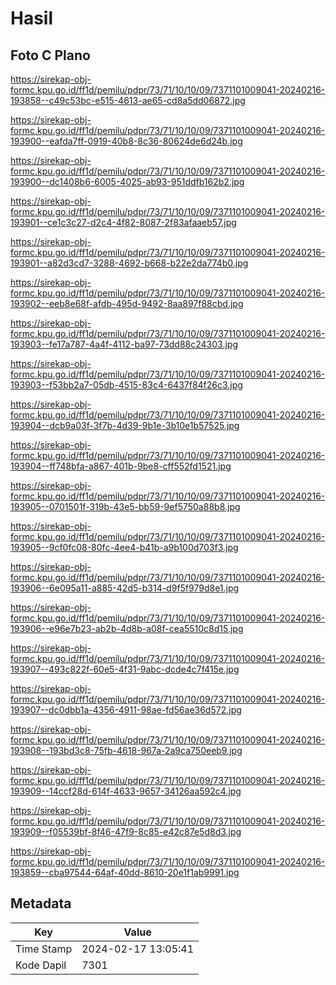 # Hasil

## Foto C Plano

https://sirekap-obj-formc.kpu.go.id/ff1d/pemilu/pdpr/73/71/10/10/09/7371101009041-20240216-193858--c49c53bc-e515-4613-ae65-cd8a5dd06872.jpg

https://sirekap-obj-formc.kpu.go.id/ff1d/pemilu/pdpr/73/71/10/10/09/7371101009041-20240216-193900--eafda7ff-0919-40b8-8c36-80624de6d24b.jpg

https://sirekap-obj-formc.kpu.go.id/ff1d/pemilu/pdpr/73/71/10/10/09/7371101009041-20240216-193900--dc1408b6-6005-4025-ab93-951ddfb162b2.jpg

https://sirekap-obj-formc.kpu.go.id/ff1d/pemilu/pdpr/73/71/10/10/09/7371101009041-20240216-193901--ce1c3c27-d2c4-4f82-8087-2f83afaaeb57.jpg

https://sirekap-obj-formc.kpu.go.id/ff1d/pemilu/pdpr/73/71/10/10/09/7371101009041-20240216-193901--a82d3cd7-3288-4692-b668-b22e2da774b0.jpg

https://sirekap-obj-formc.kpu.go.id/ff1d/pemilu/pdpr/73/71/10/10/09/7371101009041-20240216-193902--eeb8e68f-afdb-495d-9492-8aa897f88cbd.jpg

https://sirekap-obj-formc.kpu.go.id/ff1d/pemilu/pdpr/73/71/10/10/09/7371101009041-20240216-193903--fe17a787-4a4f-4112-ba97-73dd88c24303.jpg

https://sirekap-obj-formc.kpu.go.id/ff1d/pemilu/pdpr/73/71/10/10/09/7371101009041-20240216-193903--f53bb2a7-05db-4515-83c4-6437f84f26c3.jpg

https://sirekap-obj-formc.kpu.go.id/ff1d/pemilu/pdpr/73/71/10/10/09/7371101009041-20240216-193904--dcb9a03f-3f7b-4d39-9b1e-3b10e1b57525.jpg

https://sirekap-obj-formc.kpu.go.id/ff1d/pemilu/pdpr/73/71/10/10/09/7371101009041-20240216-193904--ff748bfa-a867-401b-9be8-cff552fd1521.jpg

https://sirekap-obj-formc.kpu.go.id/ff1d/pemilu/pdpr/73/71/10/10/09/7371101009041-20240216-193905--0701501f-319b-43e5-bb59-9ef5750a88b8.jpg

https://sirekap-obj-formc.kpu.go.id/ff1d/pemilu/pdpr/73/71/10/10/09/7371101009041-20240216-193905--9cf0fc08-80fc-4ee4-b41b-a9b100d703f3.jpg

https://sirekap-obj-formc.kpu.go.id/ff1d/pemilu/pdpr/73/71/10/10/09/7371101009041-20240216-193906--6e095a11-a885-42d5-b314-d9f5f979d8e1.jpg

https://sirekap-obj-formc.kpu.go.id/ff1d/pemilu/pdpr/73/71/10/10/09/7371101009041-20240216-193906--e96e7b23-ab2b-4d8b-a08f-cea5510c8d15.jpg

https://sirekap-obj-formc.kpu.go.id/ff1d/pemilu/pdpr/73/71/10/10/09/7371101009041-20240216-193907--493c822f-60e5-4f31-9abc-dcde4c7f415e.jpg

https://sirekap-obj-formc.kpu.go.id/ff1d/pemilu/pdpr/73/71/10/10/09/7371101009041-20240216-193907--dc0dbb1a-4356-4911-98ae-fd56ae36d572.jpg

https://sirekap-obj-formc.kpu.go.id/ff1d/pemilu/pdpr/73/71/10/10/09/7371101009041-20240216-193908--193bd3c8-75fb-4618-967a-2a9ca750eeb9.jpg

https://sirekap-obj-formc.kpu.go.id/ff1d/pemilu/pdpr/73/71/10/10/09/7371101009041-20240216-193909--14ccf28d-614f-4633-9657-34126aa592c4.jpg

https://sirekap-obj-formc.kpu.go.id/ff1d/pemilu/pdpr/73/71/10/10/09/7371101009041-20240216-193909--f05539bf-8f46-47f9-8c85-e42c87e5d8d3.jpg

https://sirekap-obj-formc.kpu.go.id/ff1d/pemilu/pdpr/73/71/10/10/09/7371101009041-20240216-193859--cba97544-64af-40dd-8610-20e1f1ab9991.jpg


## Metadata

| Key        | Value               |
| ---------- | ------------------- |
| Time Stamp | 2024-02-17 13:05:41 |
| Kode Dapil | 7301                |



